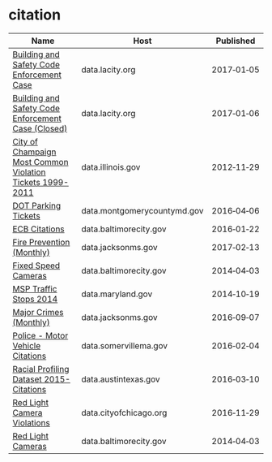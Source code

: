 # citation

Name | Host | Published
---- | ---- | ---------
[Building and Safety Code Enforcement Case](../datasets/2uz8-3tj3.md) | data.lacity.org | 2017&#x2011;01&#x2011;05
[Building and Safety Code Enforcement Case (Closed)](../datasets/q3qu-98vb.md) | data.lacity.org | 2017&#x2011;01&#x2011;06
[City of Champaign Most Common Violation Tickets 1999-2011](../datasets/nnhd-ku5t.md) | data.illinois.gov | 2012&#x2011;11&#x2011;29
[DOT Parking Tickets](../datasets/uyb2-cfmc.md) | data.montgomerycountymd.gov | 2016&#x2011;04&#x2011;06
[ECB Citations](../datasets/ywty-nmtg.md) | data.baltimorecity.gov | 2016&#x2011;01&#x2011;22
[Fire Prevention (Monthly)](../datasets/88xq-e4s6.md) | data.jacksonms.gov | 2017&#x2011;02&#x2011;13
[Fixed Speed Cameras](../datasets/aqgr-xx9h.md) | data.baltimorecity.gov | 2014&#x2011;04&#x2011;03
[MSP Traffic Stops 2014](../datasets/nq4v-y7m5.md) | data.maryland.gov | 2014&#x2011;10&#x2011;19
[Major Crimes (Monthly)](../datasets/8xyg-kbzy.md) | data.jacksonms.gov | 2016&#x2011;09&#x2011;07
[Police - Motor Vehicle Citations](../datasets/3md9-rv67.md) | data.somervillema.gov | 2016&#x2011;02&#x2011;04
[Racial Profiling Dataset 2015- Citations](../datasets/sc6h-qr9f.md) | data.austintexas.gov | 2016&#x2011;03&#x2011;10
[Red Light Camera Violations](../datasets/spqx-js37.md) | data.cityofchicago.org | 2016&#x2011;11&#x2011;29
[Red Light Cameras](../datasets/ydjd-febd.md) | data.baltimorecity.gov | 2014&#x2011;04&#x2011;03

